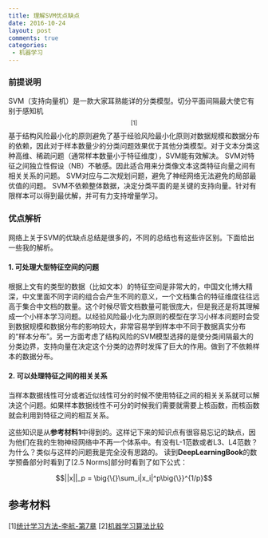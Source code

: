 ```yaml
---
title: 理解SVM优点缺点
date: 2016-10-24
layout: post
comments: true
categories:
 - 机器学习
---
```

### 前提说明

SVM（支持向量机）是一款大家耳熟能详的分类模型。切分平面间隔最大使它有别于感知机$$^{[1]}$$
基于结构风险最小化的原则避免了基于经验风险最小化原则对数据规模和数据分布的依赖，因此对于样本数量少的分类问题效果优于其他分类模型。对于文本分类这种高维、稀疏问题（通常样本数量小于特征维度），SVM能有效解决。
SVM对特征之间独立性假设（NB）不敏感。因此适合用来分类像文本这类特征向量之间有相关关系的问题。
SVM对应与二次规划问题，避免了神经网络无法避免的局部最优值的问题。
SVM不依赖整体数据，决定分类平面的是关键的支持向量。针对有限样本可以得到最优解，并可有力支持增量学习。

### 优点解析

网络上关于SVM的优缺点总结是很多的，不同的总结也有这些许区别。下面给出一些我的解析。

#### 1. 可处理大型特征空间的问题

根据上文有的类型的数据（比如文本）的特征空间是非常大的，中国文化博大精深，中文里面不同字词的组合会产生不同的意义，一个文档集合的特征维度往往远高于集合中文档的数量。这个时候尽管文档数量可能很庞大，但是我还是将其理解成一个小样本学习问题。以经验风险最小化为原则的模型在学习小样本问题时会受到数据规模和数据分布的影响较大，非常容易学到样本中不同于数据真实分布的“样本分布”。另一方面考虑了结构风险的SVM模型选择的是使分类间隔最大的分类边界，支持向量在决定这个分类的边界时发挥了巨大的作用。做到了不依赖样本的数据分布。

#### 2. 可以处理特征之间的相关关系

当样本数据线性可分或者近似线性可分的时候不使用特征之间的相关关系就可以解决这个问题。如果样本数据线性不可分的时候我们需要就需要上核函数，而核函数就会利用到特征之间的相互关系。
 
 
这些知识是从**参考材料1**中得到的。这样记下来的知识点有很容易忘记的缺点，因为他们在我的生物神经网络中不再一个体系中。有没有L-1范数或者L3、L4范数？为什么？类似与这样的问题我是完全没有思路的。
读到**DeepLearningBook**的数学预备部分时看到了[2.5 Norms]部分时看到了如下公式：

$$||x||_p = \big{\{}\sum_i|x_i|^p\big{\}}^{1/p}$$

## 参考材料
[1][统计学习方法-李航-第7章](https://book.douban.com/subject/10590856/)
[2][机器学习算法比较](http://www.csuldw.com/2016/02/26/2016-02-26-choosing-a-machine-learning-classifier/)
 
